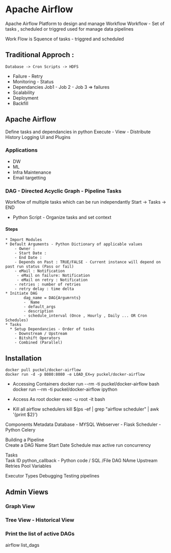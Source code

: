 # Apache Airflow

Apache Airflow Platform to design and manage Workflow Workflow - Set of tasks , scheduled or triggred used for manage data pipelines

Work Flow is Squence of tasks - triggred and scheduled 

## Traditional Approch : 
    Database -> Cron Scripts -> HDFS 

* Failure - Retry 
* Monitoring - Status
* Dependancies Job1 - Job 2 - Job 3 => failures 
* Scalability  
* Deployment 
* Backfill

## Apache Airflow  
Define tasks and dependancies in python Execute - View - Distribute History Logging UI and Plugins

### Applications 
* DW
* ML 
* Infra Maintenance
* Email targetting

### DAG - Directed Acyclic Graph - Pipeline Tasks 
  Workflow of multiple tasks which can be run independantly Start -> Tasks -> END  
  * Python Script - Organize tasks and set context
   #### Steps 
    * Import Modules
    * Default Arguments - Python Dictionary of applicable values 
        - Owner : 
        - Start Date :
        - End Date : 
        - Depends on Past : TRUE/FALSE - Current instance will depend on past run status (Pass or fail)
        - eMail : Notification
         - eMail on failure: Notification
         - eMail on retry : Notification
        - retries : number of retries
        - retry delay : time delta
    * Initiate DAG
            dag_name = DAG{Argumrnts} 
            -  Name
            - default_args
            - description
            - schedule_interval (Once , Hourly , Daily ... OR Cron Schedules)
    * Tasks   
      * Setup Dependancies - Order of tasks 
        - Downstream / Upstream 
        - Bitshift Operators
        - Combined (Parallel)    

## Installation 
    docker pull puckel/docker-airflow
    docker run -d -p 8080:8080 -e LOAD_EX=y puckel/docker-airflow
* Accessing Containers
    docker run --rm -ti puckel/docker-airflow bash
    docker run --rm -ti puckel/docker-airflow ipython    
* Access As root 
    docker exec -u root -it <containerID> bash

* Kill all airflow schedulers
kill $(ps -ef | grep "airflow scheduler" | awk '{print $2}')


Components Metadata Database - MYSQL Webserver - Flask Scheduler - Python Celery

Building a Pipeline  
Create a DAG Name Start Date Schedule max active run concurrency

Tasks    
            Task ID
            python_callback - Python code / SQL /File
            DAG NAme
            Upstream
            Retries 
            Pool
            Variables


Executor Types Debugging Testing pipelines

## Admin Views
### Graph View
### Tree View - Historical View


### Print the list of active DAGs
airflow list_dags






